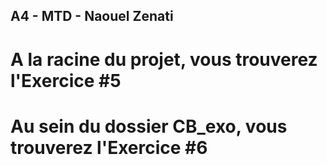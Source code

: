 
## A4 - MTD - Naouel Zenati

# A la **racine** du projet, vous trouverez l'**Exercice #5**

# Au sein du dossier **CB_exo**, vous trouverez l'**Exercice #6**

